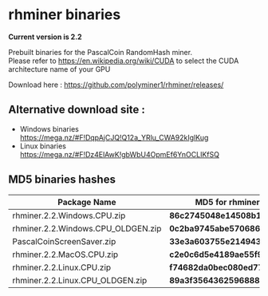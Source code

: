 # rhminer binaries 

**Current version is 2.2** <br>


Prebuilt binaries for the PascalCoin RandomHash miner.<br> 
Please refer to https://en.wikipedia.org/wiki/CUDA to select the CUDA architecture name of your GPU

Download here : https://github.com/polyminer1/rhminer/releases/<br>
## Alternative download site : 
* Windows binaries https://mega.nz/#F!DqpAjCJQ!Q12a_YRlu_CWA92kIglKug
* Linux binaries https://mega.nz/#F!Dz4ElAwK!gbWbU4OpmEf6YnOCLIKfSQ
 
## MD5 binaries hashes ##
| Package Name                          |  MD5 for rhminer executable           |
| --------------------------------------|---------------------------------------|
| rhminer.2.2.Windows.CPU.zip           | **86c2745048e14508b1a6af9c8da89b43**  |
| rhminer.2.2.Windows.CPU_OLDGEN.zip    | **0c2ba9745abe5706869c486b61a8f978**  |
| PascalCoinScreenSaver.zip             | **33e3a603755e214943f7042ed2840043**  |
| rhminer.2.2.MacOS.CPU.zip             | **c2e0c6d5e4189ae55f9d3b522f8de62c**  |
| rhminer.2.2.Linux.CPU.zip             | **f74682da0bec080ed77079801762a950**  |
| rhminer.2.2.Linux.CPU_OLDGEN.zip      | **89a3f35643625968886b35ca5ee5b26c**  |
